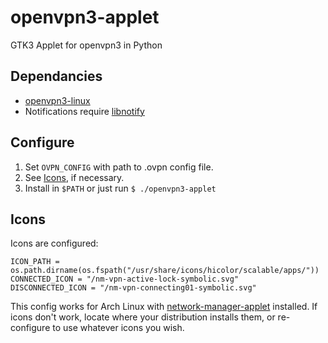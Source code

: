 # openvpn3-applet
GTK3 Applet for openvpn3 in Python

## Dependancies
* [openvpn3-linux](https://github.com/OpenVPN/openvpn3-linux)
* Notifications require [libnotify](https://gitlab.gnome.org/GNOME/libnotify)

## Configure
1. Set `OVPN_CONFIG` with path to .ovpn config file.
2. See [Icons](#Icons), if necessary.
3. Install in `$PATH` or just run `$ ./openvpn3-applet`

## Icons
Icons are configured:
```
ICON_PATH = os.path.dirname(os.fspath("/usr/share/icons/hicolor/scalable/apps/"))
CONNECTED_ICON = "/nm-vpn-active-lock-symbolic.svg"
DISCONNECTED_ICON = "/nm-vpn-connecting01-symbolic.svg"
```
This config works for Arch Linux with [network-manager-applet](https://gitlab.gnome.org/GNOME/network-manager-applet) installed. If icons don't work, locate where your distribution installs them, or re-configure to use whatever icons you wish.